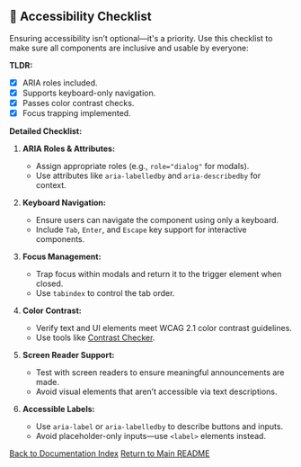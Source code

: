 ## 📝 Accessibility Checklist

Ensuring accessibility isn’t optional—it's a priority. Use this checklist to make sure all components are inclusive and usable by everyone:

**TLDR:**
- [x] ARIA roles included.
- [x] Supports keyboard-only navigation.
- [x] Passes color contrast checks.
- [x] Focus trapping implemented.

**Detailed Checklist:**
1. **ARIA Roles & Attributes:**  
   - Assign appropriate roles (e.g., `role="dialog"` for modals).  
   - Use attributes like `aria-labelledby` and `aria-describedby` for context.

2. **Keyboard Navigation:**  
   - Ensure users can navigate the component using only a keyboard.  
   - Include `Tab`, `Enter`, and `Escape` key support for interactive components.

3. **Focus Management:**  
   - Trap focus within modals and return it to the trigger element when closed.  
   - Use `tabindex` to control the tab order.

4. **Color Contrast:**  
   - Verify text and UI elements meet WCAG 2.1 color contrast guidelines.  
   - Use tools like [Contrast Checker](https://webaim.org/resources/contrastchecker/).

5. **Screen Reader Support:**  
   - Test with screen readers to ensure meaningful announcements are made.  
   - Avoid visual elements that aren’t accessible via text descriptions.

6. **Accessible Labels:**  
   - Use `aria-label` or `aria-labelledby` to describe buttons and inputs.  
   - Avoid placeholder-only inputs—use `<label>` elements instead.

[Back to Documentation Index](./README.md)
[Return to Main README](../README.md)
